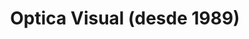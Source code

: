 ---
title: "Optica Visual (desde 1989)"
url: /asuncion-paraguay/optica-visual-desde-1989-estados-unidos-26/
shop: óptico
---